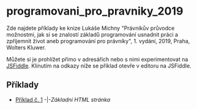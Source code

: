 # programovani_pro_pravniky_2019
Zde najdete příklady ke knize Lukáše Michny "Právníkův průvodce možnostmi, jak si se znalostí základů programování usnadnit práci a zpříjemnit život aneb programování pro právníky", 1. vydání, 2019, Praha, Wolters Kluwer.

Můžete si je prohlížet přímo v adresářích nebo s nimi experimentovat na [JSFiddle](https://jsfiddle.net/). Klinutím na odkazy níže se příklad otevře v editoru na JSFiddle.

## Příklady
* [Příklad č. 1](https://jsfiddle.net/gh/get/library/pure/mobeetle/programovani_pro_pravniky_2019/tree/master/priklady/priklad_01/) -|-_Základní HTML stránka_
